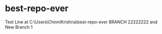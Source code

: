 # best-repo-ever
Test Line at C:\Users\ChinniKrishna\best-repo-ever BRANCH 22222222 and New Branch 1
